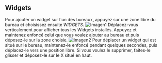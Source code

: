 ## Widgets

Pour ajouter un widget sur l'un des bureaux, appuyez sur une zone libre du bureau et choisissez ensuite *WIDGETS*.
![Imagen1](http://static.energysistem.com/images/manuals/42547/587cf6a2e2099.jpg)
Déplacez-vous verticalement pour afficher tous les Widgets installés. Appuyez et maintenez enfoncé celui que vous voulez ajouter au bureau et puis déposez-le sur la zone choisie.
![Imagen2](http://static.energysistem.com/images/manuals/42547/587cf6e3211db.jpg)
Pour déplacer un widget qui est situé sur le bureau, maintenez-le enfoncé pendant quelques secondes, puis déplacez-le vers une position libre. Si vous voulez le supprimer, faites-le glisser et déposez-le sur le X situé en haut.
